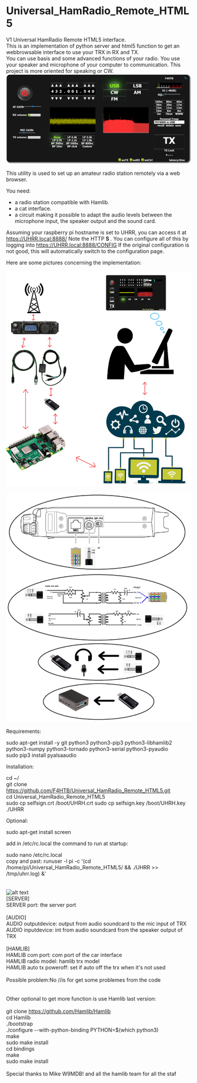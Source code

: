 # Universal_HamRadio_Remote_HTML5
V1
Universal HamRadio Remote HTML5 interface.<br>
This is an implementation of python server and html5 function to get an webbrowsable interface to use your TRX in RX and TX.<br>
You can use basis and some advanced functions of your radio.
You use your speaker and microphone of your computer to communication.
This project is more oriented for speaking or CW.
<br>
![alt text](README/UHRR_Pict.png)

This utility is used to set up an amateur radio station remotely via a web browser.

You need:
- a radio station compatible with Hamlib.
- a cat interface.
- a circuit making it possible to adapt the audio levels between the microphone input, the speaker output and the sound card.

Assuming your raspberry pi hostname is set to UHRR, you can access it at https://UHRR.local:8888/
Note the HTTP <b> S </b>.
You can configure all of this by logging into https://UHRR.local:8888/CONFIG
If the original configuration is not good, this will automatically switch to the configuration page.

Here are some pictures concerning the implementation:


![alt text](README/func_princ.png?raw=true)

![alt text](README/sound_diagram.png?raw=true)

Requirements:

sudo apt-get install -y git python3 python3-pip3 python3-libhamlib2 python3-numpy python3-tornado python3-serial python3-pyaudio<br>
sudo pip3 install pyalsaaudio<br>

Installation:

cd ~/<br>
git clone https://github.com/F4HTB/Universal_HamRadio_Remote_HTML5.git<br>
cd Universal_HamRadio_Remote_HTML5<br>
sudo cp selfsign.crt /boot/UHRH.crt
sudo cp selfsign.key /boot/UHRH.key
./UHRR<br>

Optional:

sudo apt-get install screen<br>

add in /etc/rc.local the command to run at startup:<br>

sudo nano /etc/rc.local<br>
copy and past: runuser -l pi -c '(cd /home/pi/Universal_HamRadio_Remote_HTML5/ && ./UHRR >> /tmp/uhrr.log) &'<br>
<br>
<br>
![alt text](https://github.com/F4HTB/Universal_HamRadio_Remote_HTML5/blob/master/README/UHRR_conf_Pict.png?raw=true)
<br>
[SERVER]<br>
SERVER port: the server port<br>
<br>
[AUDIO]<br>
AUDIO outputdevice: output from audio soundcard to the mic input of TRX<br>
AUDIO inputdevice: int from audio soundcard from the speaker output of TRX<br>
<br>
[HAMLIB]<br>
HAMLIB com port: com port of the car interface<br>
HAMLIB radio model: hamlib trx model<br>
HAMLIB auto tx poweroff: set if auto off the trx when it's not used<br>
<br>
Possible problem:No //is for get some problemes from the code<br>
<br>
<br>
Other optional to get more function is use Hamlib last version:<br>
<br>
git clone https://github.com/Hamlib/Hamlib<br>
cd Hamlib<br>
./bootstrap<br>
./configure --with-python-binding PYTHON=$(which python3)<br>
make<br>
sudo make install<br>
cd bindings<br>
make<br>
sudo make install<br>
<br>
Special thanks to Mike W9MDB! and all the hamlib team for all the staf<br>
